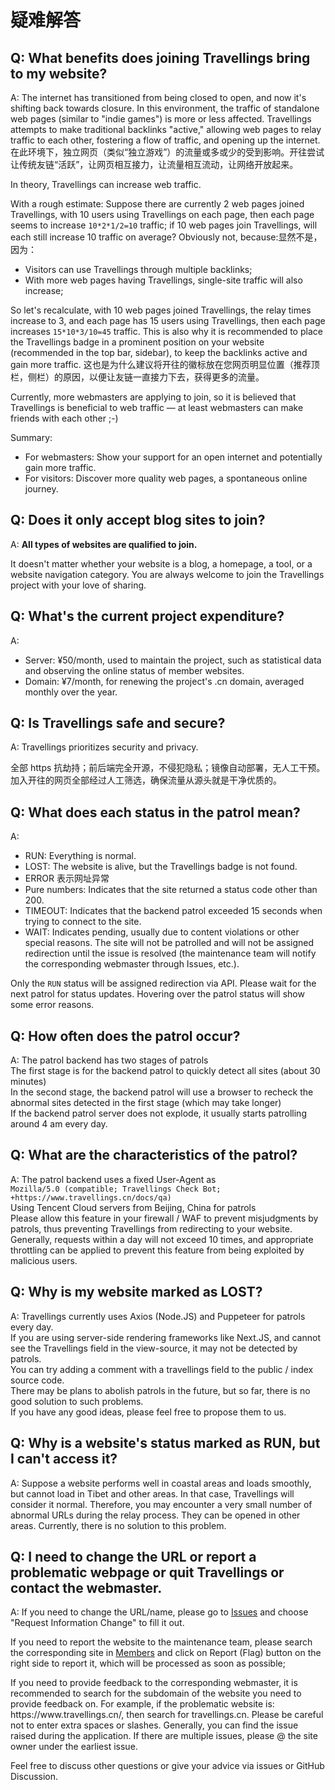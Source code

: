 # 疑难解答

## Q: What benefits does joining Travellings bring to my website?

A: The internet has transitioned from being closed to open, and now it's shifting back towards closure. In this environment, the traffic of standalone web pages (similar to "indie games") is more or less affected. Travellings attempts to make traditional backlinks "active," allowing web pages to relay traffic to each other, fostering a flow of traffic, and opening up the internet.在此环境下，独立网页（类似“独立游戏”）的流量或多或少的受到影响。开往尝试让传统友链“活跃”，让网页相互接力，让流量相互流动，让网络开放起来。

In theory, Travellings can increase web traffic.

With a rough estimate: Suppose there are currently 2 web pages joined Travellings, with 10 users using Travellings on each page, then each page seems to increase `10*2*1/2=10` traffic; if 10 web pages join Travellings, will each still increase 10 traffic on average? Obviously not, because:显然不是，因为：

- Visitors can use Travellings through multiple backlinks;
- With more web pages having Travellings, single-site traffic will also increase;

So let's recalculate, with 10 web pages joined Travellings, the relay times increase to 3, and each page has 15 users using Travellings, then each page increases `15*10*3/10=45` traffic.
This is also why it is recommended to place the Travellings badge in a prominent position on your website (recommended in the top bar, sidebar), to keep the backlinks active and gain more traffic.
这也是为什么建议将开往的徽标放在您网页明显位置（推荐顶栏，侧栏）的原因，以便让友链一直接力下去，获得更多的流量。

Currently, more webmasters are applying to join, so it is believed that Travellings is beneficial to web traffic — at least webmasters can make friends with each other ;-)

Summary:

- For webmasters: Show your support for an open internet and potentially gain more traffic.
- For visitors: Discover more quality web pages, a spontaneous online journey.

## Q: Does it only accept blog sites to join?

A: **All types of websites are qualified to join.**

It doesn't matter whether your website is a blog, a homepage, a tool, or a website navigation category. You are always welcome to join the Travellings project with your love of sharing.

## Q: What's the current project expenditure?

A:

- Server: ¥50/month, used to maintain the project, such as statistical data and observing the online status of member websites.
- Domain: ¥7/month, for renewing the project's .cn domain, averaged monthly over the year.

## Q: Is Travellings safe and secure?

A: Travellings prioritizes security and privacy.

全部 https 抗劫持；前后端完全开源，不侵犯隐私；镜像自动部署，无人工干预。加入开往的网页全部经过人工筛选，确保流量从源头就是干净优质的。

## Q: What does each status in the patrol mean?

A:

- RUN: Everything is normal.
- LOST: The website is alive, but the Travellings badge is not found.
- ERROR 表示网址异常
- Pure numbers: Indicates that the site returned a status code other than 200.
- TIMEOUT: Indicates that the backend patrol exceeded 15 seconds when trying to connect to the site.
- WAIT: Indicates pending, usually due to content violations or other special reasons. The site will not be patrolled and will not be assigned redirection until the issue is resolved (the maintenance team will notify the corresponding webmaster through Issues, etc.).

Only the `RUN` status will be assigned redirection via API. Please wait for the next patrol for status updates. Hovering over the patrol status will show some error reasons.

## Q: How often does the patrol occur?

A:
The patrol backend has two stages of patrols\
The first stage is for the backend patrol to quickly detect all sites (about 30 minutes)\
In the second stage, the backend patrol will use a browser to recheck the abnormal sites detected in the first stage (which may take longer)\
If the backend patrol server does not explode, it usually starts patrolling around 4 am every day.

## Q: What are the characteristics of the patrol?

A: The patrol backend uses a fixed User-Agent as\
`Mozilla/5.0 (compatible; Travellings Check Bot; +https://www.travellings.cn/docs/qa)`\
Using Tencent Cloud servers from Beijing, China for patrols\
Please allow this feature in your firewall / WAF to prevent misjudgments by patrols, thus preventing Travellings from redirecting to your website. Generally, requests within a day will not exceed 10 times, and appropriate throttling can be applied to prevent this feature from being exploited by malicious users.

## Q: Why is my website marked as LOST?

A: Travellings currently uses Axios (Node.JS) and Puppeteer for patrols every day.\
If you are using server-side rendering frameworks like Next.JS, and cannot see the Travellings field in the view-source, it may not be detected by patrols.\
You can try adding a comment with a travellings field to the public / index source code.\
There may be plans to abolish patrols in the future, but so far, there is no good solution to such problems.\
If you have any good ideas, please feel free to propose them to us.

## Q: Why is a website's status marked as RUN, but I can't access it?

A: Suppose a website performs well in coastal areas and loads smoothly, but cannot load in Tibet and other areas. In that case, Travellings will consider it normal. Therefore, you may encounter a very small number of abnormal URLs during the relay process. They can be opened in other areas. Currently, there is no solution to this problem.

## Q: I need to change the URL or report a problematic webpage or quit Travellings or contact the webmaster.

A: If you need to change the URL/name, please go to [Issues](https://github.com/travellings-link/travellings/issues) and choose "Request Information Change" to fill it out.

If you need to report the website to the maintenance team, please search the corresponding site in [Members](https://list.travellings.cn/) and click on Report (Flag) button on the right side to report it, which will be processed as soon as possible;

If you need to provide feedback to the corresponding webmaster, it is recommended to search for the subdomain of the website you need to provide feedback on. For example, if the problematic website is: https\://www\.travellings.cn/, then search for travellings.cn. Please be careful not to enter extra spaces or slashes. Generally, you can find the issue raised during the application. If there are multiple issues, please @ the site owner under the earliest issue.

Feel free to discuss other questions or give your advice via issues or GitHub Discussion.
